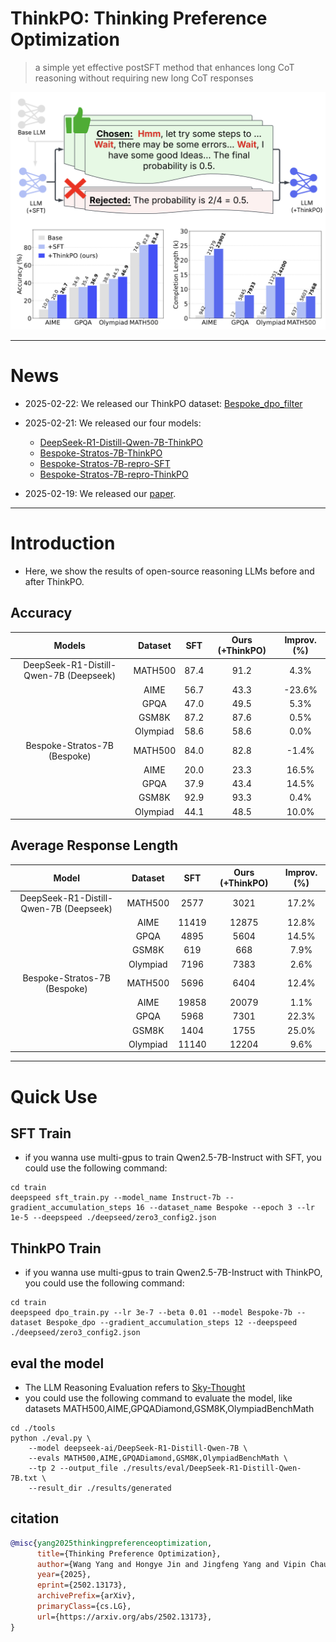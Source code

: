 # ThinkPO: Thinking Preference Optimization
> a simple yet effective postSFT method that enhances long CoT reasoning without requiring new long CoT responses

<p align="center">
  <img src="./imgs/Training_pipeline.png" alt="Training Pipeline" width=600>
</p>

---
# News
- 2025-02-22: We released our ThinkPO dataset: [Bespoke_dpo_filter](https://huggingface.co/datasets/VanWang/Bespoke_dpo_filter)
- 2025-02-21: We released our four models:
  - [DeepSeek-R1-Distill-Qwen-7B-ThinkPO](https://huggingface.co/VanWang/DeepSeek-R1-Distill-Qwen-7B-ThinkPO)
  - [Bespoke-Stratos-7B-ThinkPO](https://huggingface.co/VanWang/Bespoke-Stratos-7B-ThinkPO)
  - [Bespoke-Stratos-7B-repro-SFT](https://huggingface.co/VanWang/Bespoke-Stratos-7B-repro-SFT)
  - [Bespoke-Stratos-7B-repro-ThinkPO](https://huggingface.co/VanWang/Bespoke-Stratos-7B-repro-ThinkPO)

- 2025-02-19: We released our [paper](https://arxiv.org/abs/2502.13173).

---
# Introduction
- Here, we show the results of open-source reasoning LLMs before and after ThinkPO.
## Accuracy

| Models | Dataset   | SFT | Ours (+ThinkPO) | Improv. (%) |
|:--------:|:--------:|:--------:|:--------:|:--------:|
|DeepSeek-R1-Distill-Qwen-7B (Deepseek)  |MATH500   | 87.4          | 91.2           | 4.3%        |
|| AIME      | 56.7      | 43.3           | -23.6%     |
|| GPQA      | 47.0          | 49.5           | 5.3%        |
|| GSM8K     | 87.2          | 87.6           | 0.5%        |
|| Olympiad  | 58.6          | 58.6           | 0.0%        |
|Bespoke-Stratos-7B (Bespoke)| MATH500   | 84.0         | 82.8           | -1.4%       |
|| AIME      | 20.0         | 23.3           | 16.5%       |
|| GPQA      | 37.9         | 43.4           | 14.5%       |
|| GSM8K     | 92.9         | 93.3           | 0.4%        |
|| Olympiad  | 44.1         | 48.5           | 10.0%       |

## Average Response Length

| Model | Dataset   | SFT | Ours (+ThinkPO) | Improv. (%) |
|:--------:|:--------:|:--------:|:--------:|:--------:|
|DeepSeek-R1-Distill-Qwen-7B (Deepseek) | MATH500   | 2577          | 3021           | 17.2%       |
|| AIME      | 11419         | 12875          | 12.8%       |
|| GPQA      | 4895          | 5604           | 14.5%       |
|| GSM8K     | 619           | 668            | 7.9%        |
|| Olympiad  | 7196          | 7383           | 2.6%        |
|Bespoke-Stratos-7B (Bespoke)| MATH500   | 5696         | 6404           | 12.4%       |
|| AIME      | 19858        | 20079          | 1.1%        |
|| GPQA      | 5968         | 7301           | 22.3%       |
|| GSM8K     | 1404         | 1755           | 25.0%       |
|| Olympiad  | 11140        | 12204          | 9.6%        |

---
# Quick Use

## SFT Train
- if you wanna use multi-gpus to train Qwen2.5-7B-Instruct with SFT, you could use the following command:
```shell
cd train
deepspeed sft_train.py --model_name Instruct-7b --gradient_accumulation_steps 16 --dataset_name Bespoke --epoch 3 --lr 1e-5 --deepspeed ./deepseed/zero3_config2.json
```

## ThinkPO Train
- if you wanna use multi-gpus to train Qwen2.5-7B-Instruct with ThinkPO, you could use the following command:
```shell
cd train
deepspeed dpo_train.py --lr 3e-7 --beta 0.01 --model Bespoke-7b --dataset Bespoke_dpo --gradient_accumulation_steps 12 --deepspeed ./deepseed/zero3_config2.json
```

## eval the model
- The LLM Reasoning Evaluation refers to [Sky-Thought](https://github.com/NovaSky-AI/SkyThought/tree/main)
- you could use the following command to evaluate the model, like datasets MATH500,AIME,GPQADiamond,GSM8K,OlympiadBenchMath
```shell
cd ./tools
python ./eval.py \
    --model deepseek-ai/DeepSeek-R1-Distill-Qwen-7B \
    --evals MATH500,AIME,GPQADiamond,GSM8K,OlympiadBenchMath \
    --tp 2 --output_file ./results/eval/DeepSeek-R1-Distill-Qwen-7B.txt \
    --result_dir ./results/generated
```

## citation
```bibtex
@misc{yang2025thinkingpreferenceoptimization,
      title={Thinking Preference Optimization}, 
      author={Wang Yang and Hongye Jin and Jingfeng Yang and Vipin Chaudhary and Xiaotian Han},
      year={2025},
      eprint={2502.13173},
      archivePrefix={arXiv},
      primaryClass={cs.LG},
      url={https://arxiv.org/abs/2502.13173}, 
}
```
